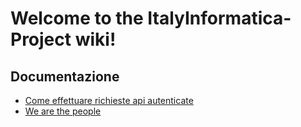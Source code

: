 # Welcome to the ItalyInformatica-Project wiki!

## Documentazione
* [Come effettuare richieste api autenticate](Come-effettuare-una-richiesta-autenticata)
* [We are the people](we-are-the-people)
